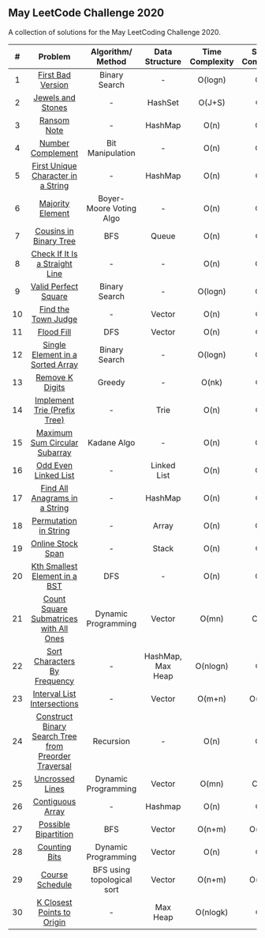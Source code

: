 ## May LeetCode Challenge 2020
A collection of solutions for the May LeetCoding Challenge 2020.

| # | Problem | Algorithm/ Method | Data Structure | Time Complexity | Space Complexity |  |
|:-:|:-:|:-:|:-:|:-:|:-:|:-:|
| 1 | [First Bad Version](https://leetcode.com/explore/challenge/card/may-leetcoding-challenge/534/week-1-may-1st-may-7th/3316/)| Binary Search | - | O(logn) | O(1) | [Code](https://github.com/dikshagoyal26/LeetCode-Solutions/blob/master/may-leetcode-challenge/day1_first_bad_version.cpp) |
| 2 | [Jewels and Stones](https://leetcode.com/explore/featured/card/may-leetcoding-challenge/534/week-1-may-1st-may-7th/3317/) | - | HashSet | O(J+S) | O(J) | [Code](https://github.com/dikshagoyal26/LeetCode-Solutions/blob/master/may-leetcode-challenge/day2_jewels_and_stones.cpp) |
| 3 | [Ransom Note](https://leetcode.com/explore/featured/card/may-leetcoding-challenge/534/week-1-may-1st-may-7th/3318/) | - | HashMap | O(n) | O(1) | [Code](https://github.com/dikshagoyal26/LeetCode-Solutions/blob/master/may-leetcode-challenge/day3_ransom_note.cpp) |
| 4 | [Number Complement](https://leetcode.com/explore/challenge/card/may-leetcoding-challenge/534/week-1-may-1st-may-7th/3319/) | Bit Manipulation | - | O(n) | O(1) | [Code](https://github.com/dikshagoyal26/LeetCode-Solutions/blob/master/may-leetcode-challenge/day4_number_complement.cpp) |
| 5 | [First Unique Character in a String](https://leetcode.com/explore/challenge/card/may-leetcoding-challenge/534/week-1-may-1st-may-7th/3320/) | - | HashMap | O(n) | O(n) | [Code](https://github.com/dikshagoyal26/LeetCode-Solutions/blob/master/may-leetcode-challenge/day5_first_unique_character.cpp) |
| 6 | [Majority Element](https://leetcode.com/explore/challenge/card/may-leetcoding-challenge/534/week-1-may-1st-may-7th/3321/) | Boyer-Moore Voting Algo | - | O(n) | O(1) | [Code](https://github.com/dikshagoyal26/LeetCode-Solutions/blob/master/may-leetcode-challenge/day6_majority_element.cpp) |
| 7 | [Cousins in Binary Tree](https://leetcode.com/explore/challenge/card/may-leetcoding-challenge/534/week-1-may-1st-may-7th/3322/) | BFS | Queue | O(n) | O(n) | [Code](https://github.com/dikshagoyal26/LeetCode-Solutions/blob/master/may-leetcode-challenge/day7_cousins_in_binary_tree.cpp) |
| 8 | [Check If It Is a Straight Line](https://leetcode.com/explore/challenge/card/may-leetcoding-challenge/535/week-2-may-8th-may-14th/3323/) | - | - | O(n) | O(1) | [Code](https://github.com/dikshagoyal26/LeetCode-Solutions/blob/master/may-leetcode-challenge/day8_Check_If_It_Is_a_straight_line.cpp) |
| 9 | [Valid Perfect Square](https://leetcode.com/explore/challenge/card/may-leetcoding-challenge/535/week-2-may-8th-may-14th/3324/) | Binary Search | - | O(logn) | O(1) | [Code](https://github.com/dikshagoyal26/LeetCode-Solutions/blob/master/may-leetcode-challenge/day9_valid_perfect_square.cpp) |
| 10 | [Find the Town Judge](https://leetcode.com/explore/challenge/card/may-leetcoding-challenge/535/week-2-may-8th-may-14th/3325/) | - | Vector | O(n) | O(n) | [Code](https://github.com/dikshagoyal26/LeetCode-Solutions/blob/master/may-leetcode-challenge/day10_find_the_town_judge.cpp) |
| 11 | [Flood Fill](https://leetcode.com/explore/challenge/card/may-leetcoding-challenge/535/week-2-may-8th-may-14th/3326/) | DFS | Vector | O(n) | O(n) | [Code](https://github.com/dikshagoyal26/LeetCode-Solutions/blob/master/may-leetcode-challenge/day11_flood_fill.cpp) |
| 12 | [Single Element in a Sorted Array](https://leetcode.com/explore/challenge/card/may-leetcoding-challenge/535/week-2-may-8th-may-14th/3327/) | Binary Search | - | O(logn) | O(1) | [Code](https://github.com/dikshagoyal26/LeetCode-Solutions/blob/master/may-leetcode-challenge/day12_single_element_in_a_sorted_array.cpp) |
| 13 | [Remove K Digits](https://leetcode.com/explore/challenge/card/may-leetcoding-challenge/535/week-2-may-8th-may-14th/3328/) | Greedy | - | O(nk) | O(n) | [Code](https://github.com/dikshagoyal26/LeetCode-Solutions/blob/master/may-leetcode-challenge/day13_remove_k_digits.cpp) |
| 14 | [Implement Trie (Prefix Tree)](https://leetcode.com/explore/challenge/card/may-leetcoding-challenge/535/week-2-may-8th-may-14th/3329/) | - | Trie | O(n) | O(n) | [Code](https://github.com/dikshagoyal26/LeetCode-Solutions/blob/master/may-leetcode-challenge/day14_implementing_trie.cpp) |
| 15 | [Maximum Sum Circular Subarray](https://leetcode.com/explore/challenge/card/may-leetcoding-challenge/536/week-3-may-15th-may-21st/3330/) | Kadane Algo | - | O(n) | O(1) | [Code](https://github.com/dikshagoyal26/LeetCode-Solutions/blob/master/may-leetcode-challenge/day15_maximum_sum_circular_subarray.cpp) |
| 16 | [Odd Even Linked List](https://leetcode.com/explore/challenge/card/may-leetcoding-challenge/536/week-3-may-15th-may-21st/3331/) | - | Linked List | O(n) | O(1) | [Code](https://github.com/dikshagoyal26/LeetCode-Solutions/blob/master/may-leetcode-challenge/day16_odd_even_linked_list.cpp) |
| 17 | [Find All Anagrams in a String](https://leetcode.com/explore/challenge/card/may-leetcoding-challenge/536/week-3-may-15th-may-21st/3332/) | - | HashMap | O(n) | O(n) | [Code](https://github.com/dikshagoyal26/LeetCode-Solutions/blob/master/may-leetcode-challenge/day17_find_all_anagrams_in_a_string.cpp) |
| 18 | [Permutation in String](https://leetcode.com/explore/challenge/card/may-leetcoding-challenge/536/week-3-may-15th-may-21st/3333/) | - | Array | O(n) | O(1) | [Code](https://github.com/dikshagoyal26/LeetCode-Solutions/blob/master/may-leetcode-challenge/day18_permutation_in_string.cpp) |
| 19 | [Online Stock Span](https://leetcode.com/explore/challenge/card/may-leetcoding-challenge/536/week-3-may-15th-may-21st/3334/) | - | Stack | O(n) | O(n) | [Code](https://github.com/dikshagoyal26/LeetCode-Solutions/blob/master/may-leetcode-challenge/day19_online_stock_span.cpp) |
| 20 | [Kth Smallest Element in a BST](https://leetcode.com/explore/challenge/card/may-leetcoding-challenge/536/week-3-may-15th-may-21st/3335/) | DFS | - | O(n) | O(1) | [Code](https://github.com/dikshagoyal26/LeetCode-Solutions/blob/master/may-leetcode-challenge/day20_kth_smallest_element_in_a_BST.cpp) |
| 21 | [Count Square Submatrices with All Ones](https://leetcode.com/explore/challenge/card/may-leetcoding-challenge/536/week-3-may-15th-may-21st/3336/) | Dynamic Programming | Vector | O(mn) | O(mn) | [Code](https://github.com/dikshagoyal26/LeetCode-Solutions/blob/master/may-leetcode-challenge/day21_count_square_submatrices_with_all_ones.cpp) |
| 22 | [Sort Characters By Frequency](https://leetcode.com/explore/challenge/card/may-leetcoding-challenge/537/week-4-may-22nd-may-28th/3337/) | - | HashMap, Max Heap | O(nlogn) | O(n) | [Code](https://github.com/dikshagoyal26/LeetCode-Solutions/blob/master/may-leetcode-challenge/day22_sort_characters_by_frequency.cpp) |
| 23 | [Interval List Intersections](https://leetcode.com/explore/challenge/card/may-leetcoding-challenge/537/week-4-may-22nd-may-28th/3338/) | - | Vector | O(m+n) | O(m+n) | [Code](https://github.com/dikshagoyal26/LeetCode-Solutions/blob/master/may-leetcode-challenge/day23_interval_list_intersections.cpp) |
| 24 | [Construct Binary Search Tree from Preorder Traversal](https://leetcode.com/explore/challenge/card/may-leetcoding-challenge/537/week-4-may-22nd-may-28th/3339/) | Recursion | - | O(n) | O(1) | [Code](https://github.com/dikshagoyal26/LeetCode-Solutions/blob/master/may-leetcode-challenge/day24_Construct_BST_from_preorder_traversal.cpp) |
| 25 | [Uncrossed Lines](https://leetcode.com/explore/challenge/card/may-leetcoding-challenge/537/week-4-may-22nd-may-28th/3340/) | Dynamic Programming | Vector | O(mn) | O(mn) | [Code](https://github.com/dikshagoyal26/LeetCode-Solutions/blob/master/may-leetcode-challenge/day25_uncrossed_lines.cpp) |
| 26 | [Contiguous Array](https://leetcode.com/explore/challenge/card/may-leetcoding-challenge/537/week-4-may-22nd-may-28th/3341/) | - | Hashmap | O(n) | O(n) | [Code](https://github.com/dikshagoyal26/LeetCode-Solutions/blob/master/may-leetcode-challenge/day26_contiguous_array.cpp) |
| 27 | [Possible Bipartition](https://leetcode.com/explore/challenge/card/may-leetcoding-challenge/537/week-4-may-22nd-may-28th/3342/) | BFS | Vector | O(n+m) | O(n+m) | [Code](https://github.com/dikshagoyal26/LeetCode-Solutions/blob/master/may-leetcode-challenge/day27_possible_bipartition.cpp) |
| 28 | [Counting Bits](https://leetcode.com/explore/challenge/card/may-leetcoding-challenge/537/week-4-may-22nd-may-28th/3343/) | Dynamic Programming | Vector | O(n) | O(n) | [Code](https://github.com/dikshagoyal26/LeetCode-Solutions/blob/master/may-leetcode-challenge/day28_counting_bits.cpp) |
| 29 | [Course Schedule](https://leetcode.com/explore/challenge/card/may-leetcoding-challenge/538/week-5-may-29th-may-31st/3344/) | BFS using topological sort  | Vector | O(n+m) | O(n+m) | [Code](https://github.com/dikshagoyal26/LeetCode-Solutions/blob/master/may-leetcode-challenge/day29_course_schedule.cpp) |
| 30 | [K Closest Points to Origin](https://leetcode.com/explore/challenge/card/may-leetcoding-challenge/538/week-5-may-29th-may-31st/3345/) | - | Max Heap | O(nlogk) | O(k) | [Code](https://github.com/dikshagoyal26/LeetCode-Solutions/blob/master/may-leetcode-challenge/day30_K_closest_points_to_origin.cpp) |